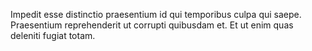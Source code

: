 Impedit esse distinctio praesentium id qui temporibus culpa qui saepe. Praesentium reprehenderit ut corrupti quibusdam et. Et ut enim quas deleniti fugiat totam.